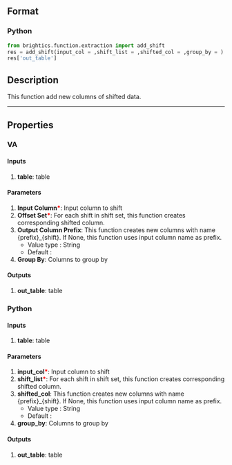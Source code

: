 ## Format
### Python
```python
from brightics.function.extraction import add_shift
res = add_shift(input_col = ,shift_list = ,shifted_col = ,group_by = )
res['out_table']
```

## Description
This function add new columns of shifted data.

---

## Properties
### VA
#### Inputs
1. **table**: table

#### Parameters
1. **Input Column**<b style="color:red">*</b>: Input column to shift
2. **Offset Set**<b style="color:red">*</b>: For each shift in shift set, this function creates corresponding shifted column.
3. **Output Column Prefix**: This function creates new columns with name {prefix}_{shift}. If None, this function uses input column name as prefix.
   - Value type : String
   - Default : 
4. **Group By**: Columns to group by

#### Outputs
1. **out_table**: table

### Python
#### Inputs
1. **table**: table

#### Parameters
1. **input_col**<b style="color:red">*</b>: Input column to shift
2. **shift_list**<b style="color:red">*</b>: For each shift in shift set, this function creates corresponding shifted column.
3. **shifted_col**: This function creates new columns with name {prefix}_{shift}. If None, this function uses input column name as prefix.
   - Value type : String
   - Default : 
4. **group_by**: Columns to group by

#### Outputs
1. **out_table**: table

